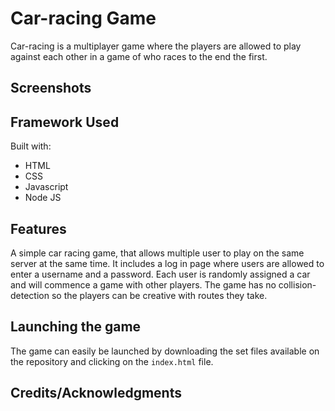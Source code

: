 # Car-racing Game


Car-racing is a multiplayer game where the players are allowed to play against each other in a game of who races to the end the first.



## Screenshots




## Framework Used


Built with:

- HTML
- CSS
- Javascript
- Node JS
  

## Features


A simple car racing game, that allows multiple user to play on the same server at the same time. It includes a log in page where users are allowed to enter a username and a password. Each user is randomly assigned a car and will commence a game with other players. The game has no collision-detection so the players can be creative with routes they take.



## Launching the game


The game can easily be launched by downloading the set files available on the repository and clicking on the `index.html` file.



## Credits/Acknowledgments



